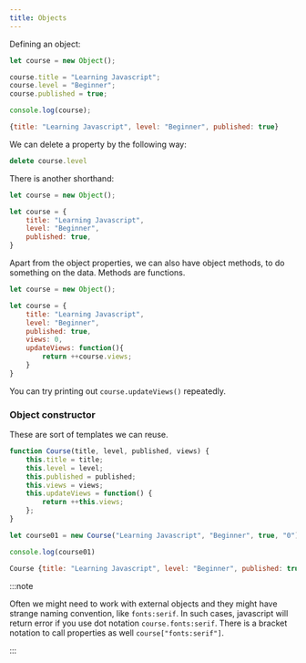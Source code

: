 ```yaml
---
title: Objects
---
```


Defining an object:
```js
let course = new Object();

course.title = "Learning Javascript";
course.level = "Beginner";
course.published = true;

console.log(course);

{title: "Learning Javascript", level: "Beginner", published: true}
```

We can delete a property by the following way:
```js
delete course.level
```
There is another shorthand:
```js
let course = new Object();

let course = {
    title: "Learning Javascript",
    level: "Beginner",
    published: true,
}
```

Apart from the object properties, we can also have object methods, to do
something on the data. Methods are functions.
```js
let course = new Object();

let course = {
    title: "Learning Javascript",
    level: "Beginner",
    published: true,
    views: 0,
    updateViews: function(){
        return ++course.views;
    }
}
```

You can try printing out `course.updateViews()` repeatedly.

### Object constructor

These are sort of templates we can reuse.
```js
function Course(title, level, published, views) {
    this.title = title;
    this.level = level;
    this.published = published;
    this.views = views;
    this.updateViews = function() {
        return ++this.views;
    };
}

let course01 = new Course("Learning Javascript", "Beginner", true, "0");

console.log(course01)

Course {title: "Learning Javascript", level: "Beginner", published: true, views: "0", updateViews: function}
```

:::note

Often we might need to work with external objects and they might have strange
naming convention, like `fonts:serif`. In such cases, javascript will return
error if you use dot notation `course.fonts:serif`. There is a bracket notation
to call properties as well `course["fonts:serif"]`.

:::
